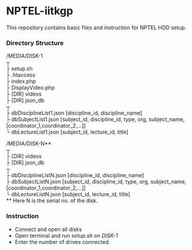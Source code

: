 # NPTEL-iitkgp
This repository contains basic files and instruction for NPTEL HDD setup.

### Directory Structure  
/MEDIA/DISK-1  
 ┬  
 ├ setup.sh  
 ├ .htaccess  
 ├ index.php  
 ├ DisplayVideo.php  
 ├ [DIR] videos  
 ├ [DIR] json_db  
     ┬  
     ├ dbDisciplineList1.json [discipline_id, discipline_name]  
     ├ dbSubjectList1.json [subject_id, discipline_id, type, org, subject_name, [coordinator_1,coordinator_2,...]]  
     └ dbLectureList1.json [subject_id, lecture_id, title]  
  
/MEDIA/DISK-N\*\*  
 ┬  
 ├ [DIR] videos  
 ├ [DIR] json_db  
     ┬  
     ├ dbDisciplineListN.json [discipline_id, discipline_name]  
     ├ dbSubjectListN.json [subject_id, discipline_id, type, org, subject_name, [coordinator_1,coordinator_2,...]]  
     └ dbLectureListN.json [subject_id, lecture_id, title]  
 \*\* Here N is the serial no. of the disk.  
 
### Instruction
- Connect and open all disks
- Open terminal and run *setup.sh* on *DISK-1*
- Enter the number of drives connected.
